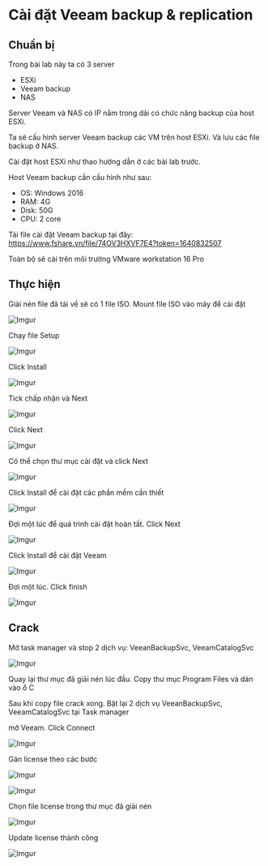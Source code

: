 # Cài đặt Veeam backup & replication

## Chuẩn bị

Trong bài lab này ta có 3 server

- ESXi
- Veeam backup
- NAS

Server Veeam và NAS có IP nằm trong dải có chức năng backup của host ESXi.

Ta sẽ cấu hình server Veeam backup các VM trên host ESXi. Và lưu các file backup ở NAS.

Cài đặt host ESXi như thao hướng dẫn ở các bài lab trước.

Host Veeam backup cần cấu hình như sau:
- OS: Windows 2016
- RAM: 4G
- Disk: 50G
- CPU: 2 core

Tải file cài đặt Veeam backup tại đây: https://www.fshare.vn/file/74OV3HXVF7E4?token=1640832507

Toàn bộ sẽ cài trên môi trường VMware workstation 16 Pro

## Thực hiện

Giải nén file đã tải về sẽ có 1 file ISO. Mount file ISO vào máy để cài đặt

![Imgur](https://i.imgur.com/D4AU76h.png)

Chạy file Setup

![Imgur](https://i.imgur.com/aoKzLkY.png)

Click Install

![Imgur](https://i.imgur.com/2LxzoWH.png)

Tick chấp nhận và Next

![Imgur](https://i.imgur.com/YEYnnPe.png)

Click Next

![Imgur](https://i.imgur.com/bjZwKyI.png)

Có thể chọn thư mục cài đặt và click Next

![Imgur](https://i.imgur.com/ZqrIW8a.png)

Click Install để cài đặt các phần mềm cần thiết

![Imgur](https://i.imgur.com/dcbM19h.png)

Đợi một lúc để quá trình cài đặt hoàn tất. Click Next

![Imgur](https://i.imgur.com/zuU7wxf.png)

Click Install để cài đặt Veeam 

![Imgur](https://i.imgur.com/xYvCiwu.png)

Đợi một lúc. Click finish

![Imgur](https://i.imgur.com/QobawHI.png)

## Crack

Mở task manager và stop 2 dịch vụ: VeeanBackupSvc, VeeamCatalogSvc

![Imgur](https://i.imgur.com/bOw2ym2.png)

Quay lại thư mục đã giải nén lúc đầu. Copy thư mục Program Files và dán vào ổ C

Sau khi copy file crack xong. Bật lại 2 dịch vụ VeeanBackupSvc, VeeamCatalogSvc tại Task manager

mở Veeam. Click Connect

![Imgur](https://i.imgur.com/mjnNep5.png)

Gán license theo các bước

![Imgur](https://i.imgur.com/ureja6g.png)

![Imgur](https://i.imgur.com/BQ7CD0j.png)

Chọn file license trong thư mục đã giải nén

![Imgur](https://i.imgur.com/MRBwgUN.png)

Update license thành công

![Imgur](https://i.imgur.com/jrKBYxH.png)